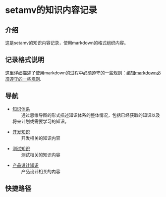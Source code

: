 # setamv的知识内容记录

## 介绍

这是setamv的知识内容记录，使用markdown的格式组织内容。

## 记录格式说明
这里详细描述了使用markdown的过程中必须遵守的一些规则：[编辑markdown必须遵守的一些规则](edition-format-specification.md).



## 导航

- [知识体系](knoledge-hierarchy/index.md)         
　　通过思维导图的形式描述知识体系的整体情况，包括已经获取的知识以及将来计划或需要学习的知识。

- [开发知识](development/index.md)     
　　开发相关的知识内容

- [测试知识](test/index.md)       
　　测试相关的知识内容

- [产品设计知识](product/index.md)       
　　产品设计相关的内容

## 快捷路径
